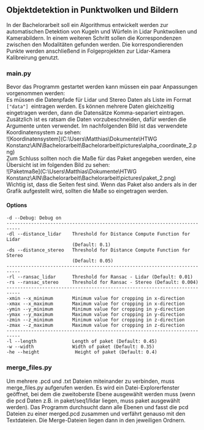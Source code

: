 ## Objektdetektion in Punktwolken und Bildern ##
In der Bachelorarbeit soll ein Algorithmus entwickelt werden zur automatischen Detektion von Kugeln und Würfeln in Lidar Punktwolken und Kamerabildern. In einem weiteren Schritt sollen die Korrespondenzen zwischen den Modalitäten gefunden werden. Die korrespondierenden Punkte werden anschließend in Folgeprojekten zur Lidar-Kamera Kalibreirung genutzt.

### main.py ###
Bevor das Programm gestartet werden kann müssen ein paar Anpassungen
vorgenommen werden:\
Es müssen die Datenpfade für Lidar und Stereo Daten als Liste im Format ````["data"] ````eintragen werden. 
Es können mehrere Daten gleichzeitig eingetragen werden, dann die Datensätze Komma-separiert eintragen. 
Zusätzlich ist es ratsam die Daten vorzubeschneiden, dafür werden die Argumente unten verwendet.
Im nachfolgenden Bild ist das verwendete Koordinatensystem zu sehen:\
![Koordinatensystem](C:\Users\Matthias\Dokumente\HTWG Konstanz\AIN\Bachelorarbeit\Bachelorarbeit\pictures\alpha_coordinate_2.png)
\
Zum Schluss sollten noch die Maße für das Paket angegeben werden, eine Übersicht ist im folgenden Bild zu sehen:\
![Paketmaße](C:\Users\Matthias\Dokumente\HTWG Konstanz\AIN\Bachelorarbeit\Bachelorarbeit\pictures\paket_2.png)
\
Wichtig ist, dass die Seiten fest sind. Wenn das Paket also anders als in der Grafik
aufgestellt wird, sollten die Maße so eingetragen werden.
#### Options ####
````
-d --Debug: Debug on
---------------------------------------------------------------------------
-dl --distance_lidar    Threshold for Distance Compute Function for Lidar
                        (Default: 0.1)
-ds --distance_stereo   Threshold for Distance Compute Function for Stereo
                        (Default: 0.05)
---------------------------------------------------------------------------
-rl --ransac_lidar      Threshold for Ransac - Lidar (Default: 0.01)
-rs --ransac_stereo     Threshold for Ransac - Stereo (Default: 0.004)
---------------------------------------------------------------------------
-xmin --x_minimum       Minimum value for cropping in x-direction
-xmax --x_maximum       Maximum value for cropping in x-direction
-ymin --y_minimum       Minimum value for cropping in y-direction
-ymax --y_maximum       Maximum value for cropping in y-direction
-zmin --z_minimum       Minimum value for cropping in z-direction
-zmax --z_maximum       Maximum value for cropping in z-direction
---------------------------------------------------------------------------
-l --length             Length of paket (Default: 0.45)
-w --width              Width of paket (Default: 0.35)
-he --height             Height of paket (Default: 0.4)
````


### merge_files.py ###
Um mehrere .pcd und .txt Dateien miteinander zu verbinden, 
muss merge_files.py aufgerufen werden. Es wird ein Datei-Explorerfenster 
geöffnet, bei dem die zweitoberste Ebene ausgewählt werden muss
(wenn die pcd Daten z.B. in paket/seq1/lidar liegen, muss paket ausgewählt werden).
Das Programm durchsucht dann alle Ebenen und fasst die pcd Dateien 
zu einer merged.pcd zusammen und verfährt genauso mit den Textdateien.
Die Merge-Dateien liegen dann in den jeweiligen Ordnern.
